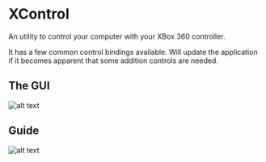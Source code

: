 # XControl

An utility to control your computer with your XBox 360 controller.

It has a few common control bindings available. Will update the application if it becomes apparent that some addition controls are needed.

## The GUI

![alt text](http://media.martinbytes.com/2016-02-13_23-27-51.png "XControl GUI")

## Guide

![alt text](http://media.martinbytes.com/xcontrol.png "XControl Guide")
